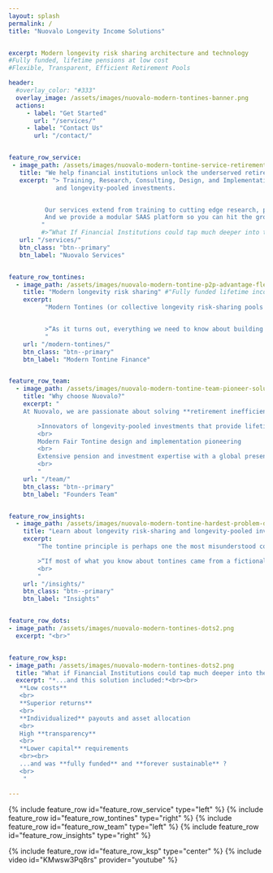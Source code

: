 ```yaml
---
layout: splash
permalink: /
title: "Nuovalo Longevity Income Solutions"


excerpt: Modern longevity risk sharing architecture and technology
#Fully funded, lifetime pensions at low cost
#Flexible, Transparent, Efficient Retirement Pools

header:
  #overlay_color: "#333"
  overlay_image: /assets/images/nuovalo-modern-tontines-banner.png
  actions:
     - label: "Get Started"
       url: "/services/"
     - label: "Contact Us"
       url: "/contact/"


feature_row_service:
 - image_path: /assets/images/nuovalo-modern-tontine-service-retirement-industry.png
   title: "We help financial institutions unlock the underserved retirement market"
   excerpt: "> Training, Research, Consulting, Design, and Implementation with the world's foremost experts on longevity risk sharing
             and longevity-pooled investments.


          Our services extend from training to cutting edge research, product design, and actuarial modeling.
          And we provide a modular SAAS platform so you can hit the ground running.
         "
         #>“What If Financial Institutions could tap much deeper into the **Underserved Retirement Market** ?”
   url: "/services/"
   btn_class: "btn--primary"
   btn_label: "Nuovalo Services"


feature_row_tontines:
  - image_path: /assets/images/nuovalo-modern-tontine-p2p-advantage-flexibility.png
    title: "Modern longevity risk sharing" #"Fully funded lifetime income at low cost"
    excerpt:
          "Modern Tontines (or collective longevity risk-sharing pools or whatever one wishes to call them) provide better returns and can be designed flexibly with customizable payout options and individualized asset allocation. They are always fully funded (and thus truly sustainable) and have low capital requirements since they assure lifetime income without the use of third-party insurance, making them a limited-risk undertaking to the provider.


          >“As it turns out, everything we need to know about building a perfect retirement product we learned in kindergarten. **Life is better when you share**.” — [Michael Finke](https://www.thinkadvisor.com/2015/07/02/milevskys-bold-plan-to-reinvent-retirement-income/)
          "
    url: "/modern-tontines/"
    btn_class: "btn--primary"
    btn_label: "Modern Tontine Finance"


feature_row_team:
  - image_path: /assets/images/nuovalo-modern-tontine-team-pioneer-solution.png
    title: "Why choose Nuovalo?"
    excerpt: "
    At Nuovalo, we are passionate about solving **retirement inefficiencies** through Expertise, Innovation, and Technology

        >Innovators of longevity-pooled investments that provide lifetime income
        <br>
        Modern Fair Tontine design and implementation pioneering
        <br>
        Extensive pension and investment expertise with a global presence
        <br>
        "
    url: "/team/"
    btn_class: "btn--primary"
    btn_label: "Founders Team"


feature_row_insights:
  - image_path: /assets/images/nuovalo-modern-tontine-hardest-problem-decumulation.png
    title: "Learn about longevity risk-sharing and longevity-pooled investments"
    excerpt:
        "The tontine principle is perhaps one the most misunderstood concepts in all finance. Discover the ancient history and modern potential of tontine finance as applied to the global retirement challenge.

        >“If most of what you know about tontines came from a fictional novel, a film, a newspaper article, or an episode of The Simpsons, rest assured that you are not the only one. But this does not have to be the case... The fair tontine principle is more versatile than you might think.”<br> — [Tontines: A Practitioner’s Guide to Mortality-Pooled Investments](https://www.cfainstitute.org/-/media/documents/article/rf-brief/fullmer-tontines-rf-brief.ashx)
        <br>
        "
    url: "/insights/"
    btn_class: "btn--primary"
    btn_label: "Insights"


feature_row_dots:
- image_path: /assets/images/nuovalo-modern-tontines-dots2.png
  excerpt: "<br>"


feature_row_ksp:
- image_path: /assets/images/nuovalo-modern-tontines-dots2.png
  title: "What if Financial Institutions could tap much deeper into the underserved retirement market ?"
  excerpt: "*...and this solution included:*<br><br>
   **Low costs**
   <br>
   **Superior returns**
   <br>
   **Individualized** payouts and asset allocation
   <br>
   High **transparency**
   <br>
   **Lower capital** requirements
   <br><br>
   ...and was **fully funded** and **forever sustainable** ?
   <br>
    "

---
```



{% include feature_row id="feature_row_service" type="left" %}
{% include feature_row id="feature_row_tontines" type="right" %}
{% include feature_row id="feature_row_team" type="left" %}
{% include feature_row id="feature_row_insights" type="right" %}

{% include feature_row id="feature_row_ksp" type="center" %}
{% include video id="KMwsw3Pq8rs" provider="youtube" %}
